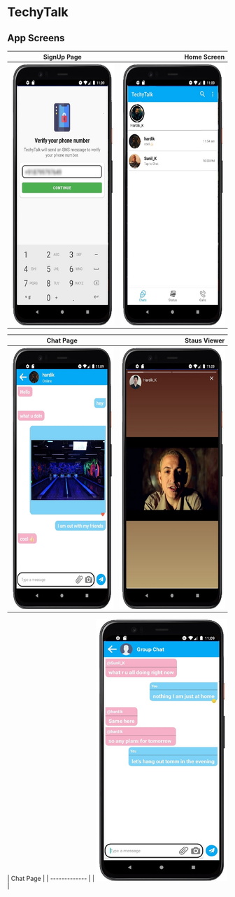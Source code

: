 # TechyTalk

App Screens
-------
| SignUp Page       |     Home Screen      | 
| ------------- | -----:|
| <img src ="otp.jpg" height = "600" width = "300">     | <img src ="home.jpg" height = "600" width = "300"> | 

| Chat Page        | Staus Viewer          | 
| ------------- | -----:|
| <img src ="chat.jpeg" height = "600" width = "300">    | <img src ="status.jpeg" height = "600" width = "300"> |

<p>
| Chat Page        | 
| ------------- |
| <img src ="group.jpeg" height = "600" width = "300">    |
</p>
